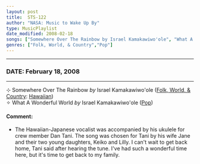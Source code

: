 ```yaml
---
layout: post
title:  STS-122
author: "NASA: Music to Wake Up By"
type: MusicPlaylist
date_modified: 2008-02-18
songs: ["Somewhere Over The Rainbow by Israel Kamakawiwo'ole", "What A Wonderful World by Israel Kamakawiwo'ole"]
genres: ["Folk, World, & Country","Pop"]
---
```


----
### DATE: February 18, 2008
----
⊹ Somewhere Over The Rainbow *by* Israel Kamakawiwo'ole ([Folk, World, & Country](https://www.discogs.com/genre/Folk%2C%20World%2C%20%26%20Country): [Hawaiian](https://www.discogs.com/style/Hawaiian)) <a target="blank_" href="https://www.discogs.com/Israel-IZ-Kamakawiwoole-Somewhere-Over-The-Rainbow/release/3927778">
    <i class="fas fa-compact-disc"
       title="Discogs entry for this song"
       alt="Discogs entry for this song"
       style="font-size: 1.1em;"></i></a>
      &nbsp;<br />
✧ What A Wonderful World *by* Israel Kamakawiwo'ole ([Pop](https://www.discogs.com/genre/Pop)) <a target="blank_" href="https://www.discogs.com/IZ-What-A-Wonderful-World/release/14042234">
    <i class="fas fa-compact-disc"
       title="Discogs entry for this song"
       alt="Discogs entry for this song"
       style="font-size: 1.1em;"></i></a>
    

#### Comment:
* The Hawaiian-Japanese vocalist was accompanied by his ukulele for crew member Dan Tani. The song was chosen for Tani by his wife Jane and their two young daughters, Keiko and Lilly. I can't wait to get back home, Tani said after hearing the tune. I've had such a wonderful time here, but it's time to get back to my family.




<br/>
<center>
	<a target="_blank"
	   href="https://twitter.com/intent/tweet?hashtags=Space,NASA,Playlist,NASAWakeupCalls,SpaceProgram&text=🚀 {{ page.author}}, '{{ page.songs.first }}' {{ page.title }}, {{ page.date | date: '%B %d, %Y' }}, {{ site.url }}{{ page.url }}&via=nasawakeupcalls"><i class="fab fa-twitter" title="Tweet this page" alt="Tweet this page" style="font-size: 1.3em;"></i></a>
	&nbsp; 	<i class="fas fa-user-astronaut" style="font-size: 1.5em;"></i> &nbsp;
    <a id="custom_amazon_link"
       type="amzn" search="#"
       category="popular music">
    <i class="fab fa-amazon" style="font-size: 1.3em;"></i></a>
</center>

<!-- Randomly resolve an individual entry from a song array -->
<script src="/assets/javascript/seedrandom.min.js"></script>
<script>
  var wake_me_up = ["Somewhere Over The Rainbow by Israel Kamakawiwo'ole", "What A Wonderful World by Israel Kamakawiwo'ole"];
  var prng = new Math.seedrandom();
  function randomSong() {
    song = wake_me_up[Math.floor(Math.random() * wake_me_up.length)];
    var amazon_link = document.getElementById("custom_amazon_link");
    amazon_link.setAttribute("search", song);
  }
  window.onload = randomSong();
</script>
